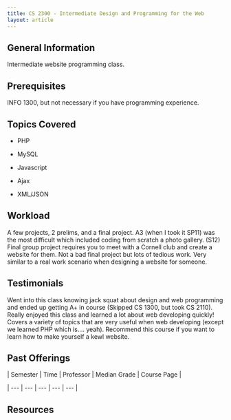 ```yaml
---
title: CS 2300 - Intermediate Design and Programming for the Web
layout: article
---
```




## General Information

Intermediate website programming class.



## Prerequisites

INFO 1300, but not necessary if you have programming experience.



## Topics Covered

 - PHP

 - MySQL

 - Javascript

 - Ajax

 - XML/JSON



## Workload

A few projects, 2 prelims, and a final project. A3 (when I took it SP11) was the most difficult which included coding from scratch a photo gallery. (S12) Final group project requires you to meet with a Cornell club and create a website for them. Not a bad final project but lots of tedious work. Very similar to a real work scenario when designing a website for someone.



## Testimonials

Went into this class knowing jack squat about design and web programming and ended up getting A+ in course (Skipped CS 1300, but took CS 2110). Really enjoyed this class and learned a lot about web developing quickly! Covers a variety of topics that are very useful when web developing (except we learned PHP which is.... yeah). Recommend this course if you want to learn how to make yourself a kewl website.



## Past Offerings

| Semester | Time | Professor | Median Grade | Course Page | 

| --- | --- | --- | --- | --- |



## Resources
